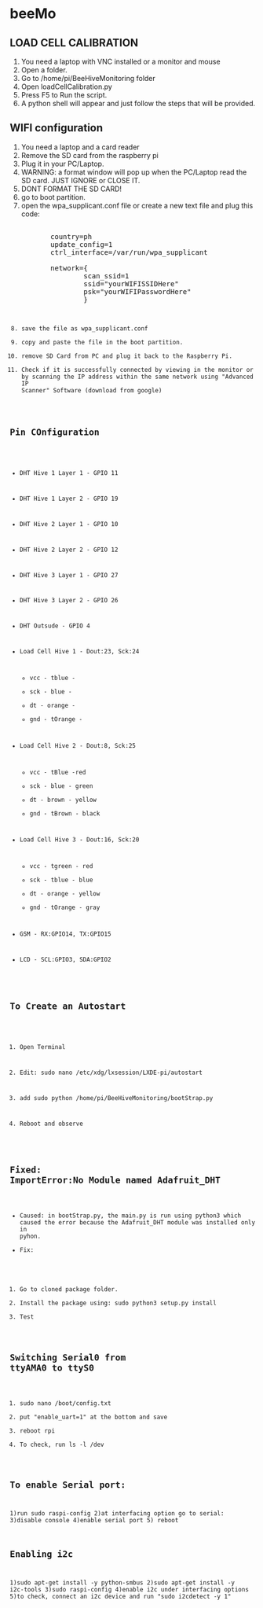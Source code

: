  # beeMo

## LOAD CELL CALIBRATION

1) You need a laptop with VNC installed or a monitor and mouse
2) Open a folder.
3) Go to /home/pi/BeeHiveMonitoring folder
4) Open loadCellCalibration.py
5) Press F5 to Run the script.
6) A python shell will appear and just follow the steps that will be provided. 

## WIFI configuration

1) You need a laptop and a card reader
2) Remove the SD card from the raspberry pi
4) Plug it in your PC/Laptop.
5) WARNING: a format window will pop up when the PC/Laptop read the SD card. JUST IGNORE or CLOSE IT. 
6) DONT FORMAT THE SD CARD!
7) go to boot partition.
8) open the wpa_supplicant.conf file or create a new text file and plug this code:
    <pre> 
          country=ph
          update_config=1
          ctrl_interface=/var/run/wpa_supplicant

          network={
                  scan_ssid=1
                  ssid="yourWIFISSIDHere"
                  psk="yourWIFIPasswordHere"
                  }
    <code>
  9) save the file as wpa_supplicant.conf
  10) copy and paste the file in the boot partition.
  11) remove SD Card from PC and plug it back to the Raspberry Pi.
  12) Check if it is successfully connected by viewing in the monitor or by scanning the IP address within the same network using "Advanced IP Scanner" Software (download from google)


## Pin COnfiguration


* DHT Hive 1 Layer 1  -  GPIO 11
* DHT Hive 1 Layer 2  -  GPIO 19
* DHT Hive 2 Layer 1  -  GPIO 10
* DHT Hive 2 Layer 2  -  GPIO 12
* DHT Hive 3 Layer 1  -  GPIO 27
* DHT Hive 3 Layer 2  -  GPIO 26
* DHT Outsude   -  GPIO 4

* Load Cell Hive 1 - Dout:23, Sck:24
  * vcc - tblue -
  * sck - blue   - 
  * dt - orange -  
  * gnd - tOrange - 

* Load Cell Hive 2 - Dout:8, Sck:25
  * vcc - tBlue -red
  * sck - blue - green
  * dt -  brown - yellow
  * gnd - tBrown - black 
 
* Load Cell Hive 3 - Dout:16, Sck:20 
  * vcc - tgreen - red 
  * sck - tblue   - blue
  * dt - orange - yellow 
  * gnd - tOrange - gray

* GSM - RX:GPIO14, TX:GPIO15

* LCD - SCL:GPIO3, SDA:GPIO2

## To Create an Autostart

1) Open Terminal

2) Edit: 
    sudo nano /etc/xdg/lxsession/LXDE-pi/autostart
    
3) add 
    sudo python /home/pi/BeeHiveMonitoring/bootStrap.py
    
4) Reboot and observe

## Fixed: ImportError:No Module named Adafruit_DHT

* Caused: in bootStrap.py, the main.py is run using python3 which caused the error because the Adafruit_DHT module was installed only in pyhon.
* Fix: 
 1) Go to cloned package folder.
 2) Install the package using:
      sudo python3 setup.py install
 3) Test

## Switching Serial0 from ttyAMA0 to ttyS0

 1) sudo nano /boot/config.txt
 2) put "enable_uart=1" at the bottom and save
 3) reboot rpi
 4) To check, run ls -l /dev

## To enable Serial port:
 1)run sudo raspi-config
 2)at interfacing option go to serial:
 3)disable console
 4)enable serial port
 5) reboot
 
## Enabling i2c
 1)sudo apt-get install -y python-smbus
 2)sudo apt-get install -y i2c-tools
 3)sudo raspi-config
 4)enable i2c under interfacing options
 5)to check, connect an i2c device and run  "sudo i2cdetect -y 1"

